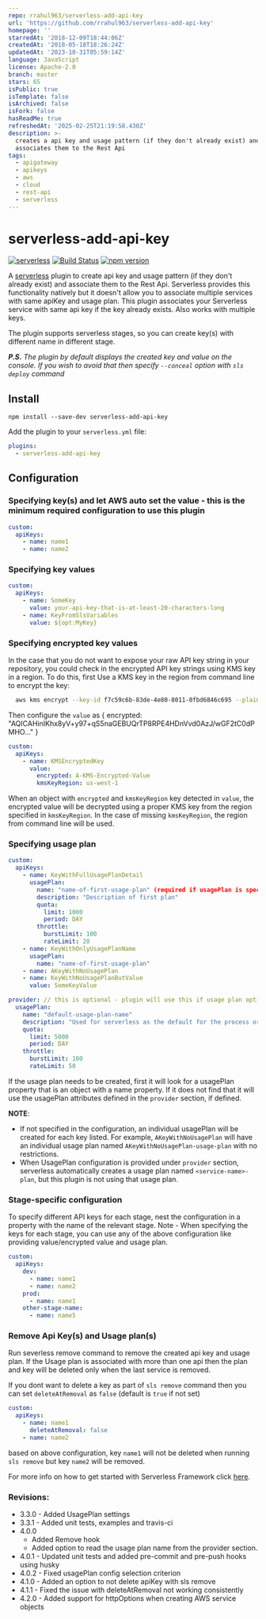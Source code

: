 ```yaml
---
repo: rrahul963/serverless-add-api-key
url: 'https://github.com/rrahul963/serverless-add-api-key'
homepage: ''
starredAt: '2018-12-09T18:44:06Z'
createdAt: '2018-05-18T18:26:24Z'
updatedAt: '2023-10-31T05:59:14Z'
language: JavaScript
license: Apache-2.0
branch: master
stars: 65
isPublic: true
isTemplate: false
isArchived: false
isFork: false
hasReadMe: true
refreshedAt: '2025-02-25T21:19:58.430Z'
description: >-
  creates a api key and usage pattern (if they don't already exist) and
  associates them to the Rest Api
tags:
  - apigateway
  - apikeys
  - aws
  - cloud
  - rest-api
  - serverless
---
```


# serverless-add-api-key

[![serverless](http://public.serverless.com/badges/v3.svg)](http://www.serverless.com) [![Build Status](https://travis-ci.org/rrahul963/serverless-add-api-key.svg?branch=master)](https://travis-ci.org/rrahul963/serverless-add-api-key.svg?branch=master) [![npm version](https://badge.fury.io/js/serverless-add-api-key.svg)](https://badge.fury.io/js/serverless-add-api-key)

A [serverless](http://www.serverless.com) plugin to create api key and usage pattern (if they don't already exist) and associate them to the Rest Api.
Serverless provides this functionality natively but it doesn't allow you to associate multiple services with same apiKey and usage plan.
This plugin associates your Serverless service with same api key if the key already exists. Also works with multiple keys.

The plugin supports serverless stages, so you can create key(s) with different name in different stage.

_**P.S.** The plugin by default displays the created key and value on the console. If you wish to avoid that then specify `--conceal` option with `sls deploy` command_

## Install

`npm install --save-dev serverless-add-api-key`

Add the plugin to your `serverless.yml` file:

```yaml
plugins:
  - serverless-add-api-key
```

## Configuration

### Specifying key(s) and let AWS auto set the value - this is the minimum required configuration to use this plugin

```yaml
custom:
  apiKeys:
    - name: name1
    - name: name2
```

### Specifying key values

```yaml
custom:
  apiKeys:
    - name: SomeKey
      value: your-api-key-that-is-at-least-20-characters-long
    - name: KeyFromSlsVariables
      value: ${opt:MyKey}
```

### Specifying encrypted key values

In the case that you do not want to expose your raw API key string in your repository, you could check in the encrypted API key strings using KMS key in a region. To do this, first Use a KMS key in the region from command line to encrypt the key:

```sh
  aws kms encrypt --key-id f7c59c6b-83de-4e80-8011-0fbd6846c695 --plaintext BzQ86PiX9t9UaAQsNWuFHN9oOkiyOwd9yXBu8RF1 | base64 --decode
```

Then configure the `value` as { encrypted: "AQICAHinIKhx8yV+y97+qS5naGEBUQrTP8RPE4HDnVvd0AzJ/wGF2tC0dPMHO..." }

```yaml
custom:
  apiKeys:
    - name: KMSEncryptedKey
      value:
        encrypted: A-KMS-Encrypted-Value
        kmsKeyRegion: us-west-1
```

When an object with `encrypted` and `kmsKeyRegion` key detected in `value`, the encrypted value will be decrypted using a proper KMS key from the region specified in `kmsKeyRegion`. In the case of missing `kmsKeyRegion`, the region from command line will be used.

### Specifying usage plan

```yaml
custom:
  apiKeys:
    - name: KeyWithFullUsagePlanDetail
      usagePlan:
        name: "name-of-first-usage-plan" (required if usagePlan is specified. rest of the fields are optional)
        description: "Description of first plan"
        quota:
          limit: 1000
          period: DAY
        throttle:
          burstLimit: 100
          rateLimit: 20
    - name: KeyWithOnlyUsagePlanName
      usagePlan:
        name: "name-of-first-usage-plan"
    - name: AKeyWithNoUsagePlan
    - name: KeyWithNoUsagePlanButValue
      value: SomeKeyValue

provider: // this is optional - plugin will use this if usage plan options are not provided in custom section as above
  usagePlan:
    name: "default-usage-plan-name"
    description: "Used for serverless as the default for the process or for custom apiKeys above if no usagePlan is provided"
    quota:
      limit: 5000
      period: DAY
    throttle:
      burstLimit: 100
      rateLimit: 50
```

If the usage plan needs to be created, first it will look for a usagePlan property that is an object with a name property. If it does not find that it will use the usagePlan attributes defined in the `provider` section, if defined.

**NOTE**:
- If not specified in the configuration, an individual usagePlan will be created for each key listed.
For example, `AKeyWithNoUsagePlan` will have an individual usage plan named `AKeyWithNoUsagePlan-usage-plan` with no restrictions.
- When UsagePlan configuration is provided under `provider` section, serverless automatically creates a usage plan named `<service-name>-plan`, but this plugin is not using that usage plan.

### Stage-specific configuration

To specify different API keys for each stage, nest the configuration in a property with the name of the relevant stage.
Note - When specifying the keys for each stage, you can use any of the above configuration like providing value/encrypted value and usage plan.

```yaml
custom:
  apiKeys:
    dev:
      - name: name1
      - name: name2
    prod:
      - name: name1
    other-stage-name:
      - name: name5
```

### Remove Api Key(s) and Usage plan(s)
Run severless remove command to remove the created api key and usage plan.
If the Usage plan is associated with more than one api then the plan and key will be deleted only when the last service is removed.

If you dont want to delete a key as part of `sls remove` command then you can set `deleteAtRemoval` as `false` (default is `true` if not set)

```yaml
custom:
  apiKeys:
    - name: name1
      deleteAtRemoval: false
    - name: name2
```

based on above configuration, key `name1` will not be deleted when running `sls remove` but key `name2` will be removed.


For more info on how to get started with Serverless Framework click [here](https://serverless.com/framework/docs/getting-started/).


### Revisions:

* 3.3.0 - Added UsagePlan settings
* 3.3.1 - Added unit tests, examples and travis-ci
* 4.0.0
  - Added Remove hook
  - Added option to read the usage plan name from the provider section.
* 4.0.1 - Updated unit tests and added pre-commit and pre-push hooks using husky
* 4.0.2 - Fixed usagePlan config selection criterion 
* 4.1.0 - Added an option to not delete apiKey with sls remove
* 4.1.1 - Fixed the issue with deleteAtRemoval not working consistently
* 4.2.0 - Added support for httpOptions when creating AWS service objects
